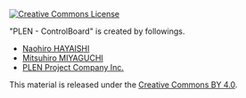 <a rel="license" href="http://creativecommons.org/licenses/by/4.0/">
  <img alt="Creative Commons License" style="border-width:0" src="https://i.creativecommons.org/l/by/4.0/88x31.png" />
</a>

&quot;<span xmlns:dct="http://purl.org/dc/terms/" href="http://purl.org/dc/dcmitype/StillImage" property="dct:title" rel="dct:type">PLEN - ControlBoard</span>&quot; is created by followings.
<ul>
  <li><a xmlns:cc="http://creativecommons.org/ns#" href="http://earlystone.com/" property="cc:attributionName" rel="cc:attributionURL">Naohiro HAYAISHI</a></li>
  <li><a xmlns:cc="http://creativecommons.org/ns#" href="https://github.com/mitsuhiromiyaguchi" property="cc:attributionName" rel="cc:attributionURL">Mitsuhiro MIYAGUCHI</a></li>
  <li><a xmlns:cc="http://creativecommons.org/ns#" href="httsp://plen.jp" property="cc:attributionName" rel="cc:attributionURL">PLEN Project Company Inc.</a></li>
</ul>

This material is released under the <a rel="license" href="http://creativecommons.org/licenses/by/4.0/">Creative Commons BY 4.0</a>.